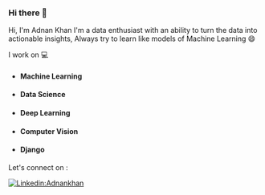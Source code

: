 ### Hi there 👋

<!--
**Adnan-Khanx/Adnan-khanx** is a ✨ _special_ ✨ repository because its `README.md` (this file) appears on your GitHub profile.

Here are some ideas to get you started:

- 🔭 I’m currently working on ...
- 🌱 I’m currently learning ...
- 👯 I’m looking to collaborate on ...
- 🤔 I’m looking for help with ...
- 💬 Ask me about ...
- 📫 How to reach me: ...
- 😄 Pronouns: ...
- ⚡ Fun fact: ...
-->
Hi, I'm Adnan Khan 
I'm a data enthusiast with an ability to turn the data into actionable insights, Always try to learn like models of Machine Learning :smile:

I work on :computer:
* #### Machine Learning
* #### Data Science
* #### Deep Learning
* #### Computer Vision
* #### Django
Let's connect on : 


[![Linkedin:Adnankhan](https://img.shields.io/badge/-Adnankhan-blue?style=flat-square&logo=Linkedin&logoColor=white&link=https://www.linkedin.com/in/adnan-khanx/)](https://www.linkedin.com/in/adnan-khanx/)
